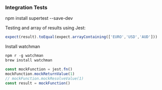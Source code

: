 
### Integration Tests


npm install supertest --save-dev




Testing and array of results using Jest:
```javascript
expect(result).toEqual(expect.arrayContaining(['EURO','USD','AUD']))
```


Install watchman

```javascript
npm r -g watchman
brew install watchman
```




```javascript
const mockFunction = jest.fn()
mockFunction.mockReturnValue(1)
// mockFunction.mockResolveValue(1)
const result = mockFunction()
```

